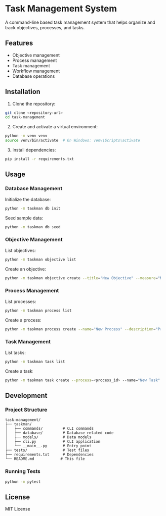 # Task Management System

A command-line based task management system that helps organize and track objectives, processes, and tasks.

## Features

- Objective management
- Process management
- Task management
- Workflow management
- Database operations

## Installation

1. Clone the repository:
```bash
git clone <repository-url>
cd task-management
```

2. Create and activate a virtual environment:
```bash
python -m venv venv
source venv/bin/activate  # On Windows: venv\Scripts\activate
```

3. Install dependencies:
```bash
pip install -r requirements.txt
```

## Usage

### Database Management

Initialize the database:
```bash
python -m taskman db init
```

Seed sample data:
```bash
python -m taskman db seed
```

### Objective Management

List objectives:
```bash
python -m taskman objective list
```

Create an objective:
```bash
python -m taskman objective create --title="New Objective" --measure="Measure" --target=100
```

### Process Management

List processes:
```bash
python -m taskman process list
```

Create a process:
```bash
python -m taskman process create --name="New Process" --description="Process description"
```

### Task Management

List tasks:
```bash
python -m taskman task list
```

Create a task:
```bash
python -m taskman task create --process=<process_id> --name="New Task" --priority=高
```

## Development

### Project Structure

```
task-management/
├── taskman/
│   ├── commands/         # CLI commands
│   ├── database/         # Database related code
│   ├── models/           # Data models
│   ├── cli.py            # CLI application
│   └── __main__.py       # Entry point
├── tests/                # Test files
├── requirements.txt      # Dependencies
└── README.md            # This file
```

### Running Tests

```bash
python -m pytest
```

## License

MIT License 